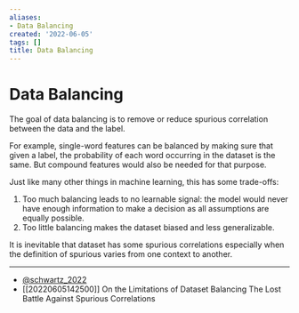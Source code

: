 ```yaml
---
aliases:
- Data Balancing
created: '2022-06-05'
tags: []
title: Data Balancing
---
```


# Data Balancing

The goal of data balancing is to remove or reduce spurious correlation between the data and the label.

For example, single-word features can be balanced by making sure that given a label, the probability of each word occurring in the dataset is the same. But compound features would also be needed for that purpose.

Just like many other things in machine learning, this has some trade-offs:
1. Too much balancing leads to no learnable signal: the model would never have enough information to make a decision as all assumptions are equally possible.
2. Too little balancing makes the dataset biased and less generalizable.

It is inevitable that dataset has some spurious correlations especially when the definition of spurious varies from one context to another.

---
- [@schwartz_2022](zotero://select/items/@schwartz_2022)
- [[20220605142500]] On the Limitations of Dataset Balancing The Lost Battle Against Spurious Correlations